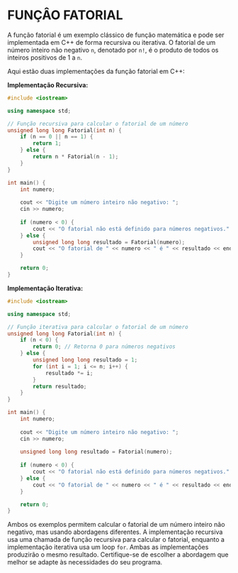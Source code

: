 # FUNÇÂO FATORIAL
A função fatorial é um exemplo clássico de função matemática e pode ser implementada em C++ de forma recursiva ou iterativa. O fatorial de um número inteiro não negativo `n`, denotado por `n!`, é o produto de todos os inteiros positivos de 1 a `n`. 

Aqui estão duas implementações da função fatorial em C++:

**Implementação Recursiva:**

```cpp
#include <iostream>

using namespace std;

// Função recursiva para calcular o fatorial de um número
unsigned long long Fatorial(int n) {
    if (n == 0 || n == 1) {
        return 1;
    } else {
        return n * Fatorial(n - 1);
    }
}

int main() {
    int numero;
    
    cout << "Digite um número inteiro não negativo: ";
    cin >> numero;
    
    if (numero < 0) {
        cout << "O fatorial não está definido para números negativos." << endl;
    } else {
        unsigned long long resultado = Fatorial(numero);
        cout << "O fatorial de " << numero << " é " << resultado << endl;
    }

    return 0;
}
```

**Implementação Iterativa:**

```cpp
#include <iostream>

using namespace std;

// Função iterativa para calcular o fatorial de um número
unsigned long long Fatorial(int n) {
    if (n < 0) {
        return 0; // Retorna 0 para números negativos
    } else {
        unsigned long long resultado = 1;
        for (int i = 1; i <= n; i++) {
            resultado *= i;
        }
        return resultado;
    }
}

int main() {
    int numero;
    
    cout << "Digite um número inteiro não negativo: ";
    cin >> numero;
    
    unsigned long long resultado = Fatorial(numero);
    
    if (numero < 0) {
        cout << "O fatorial não está definido para números negativos." << endl;
    } else {
        cout << "O fatorial de " << numero << " é " << resultado << endl;
    }

    return 0;
}
```

Ambos os exemplos permitem calcular o fatorial de um número inteiro não negativo, mas usando abordagens diferentes. A implementação recursiva usa uma chamada de função recursiva para calcular o fatorial, enquanto a implementação iterativa usa um loop `for`. Ambas as implementações produzirão o mesmo resultado. Certifique-se de escolher a abordagem que melhor se adapte às necessidades do seu programa.